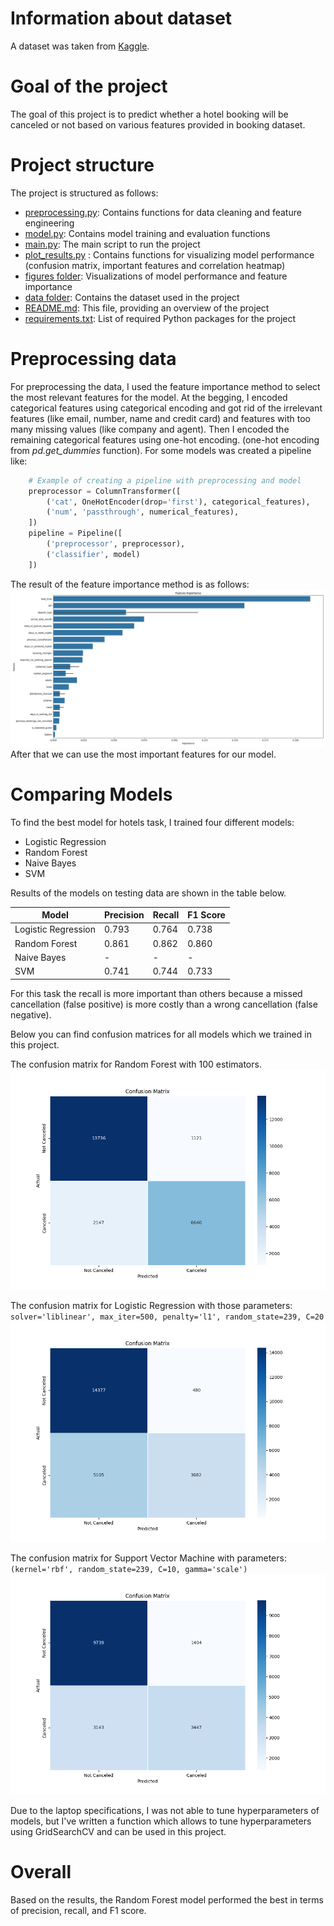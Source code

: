 # Information about dataset
A dataset was taken from [Kaggle](https://www.kaggle.com/datasets/mojtaba142/hotel-booking?resource=download).

# Goal of the project
The goal of this project is to predict whether a hotel booking will be 
canceled or not based on various features provided in booking dataset.

# Project structure
The project is structured as follows:
* [preprocessing.py](preprocessing.py): Contains functions for data cleaning and feature engineering
* [model.py](model.py): Contains model training and evaluation functions
* [main.py](main.py): The main script to run the project
* [plot_results.py](plot_results.py) : Contains functions for visualizing model performance (confusion matrix, 
important features and correlation heatmap)
* [figures folder](figures): Visualizations of model performance and feature importance
* [data folder](data): Contains the dataset used in the project
* [README.md](README.md): This file, providing an overview of the project
* [requirements.txt](requirements.txt): List of required Python packages for the project

# Preprocessing data
For preprocessing the data, I used the feature importance method to select the most relevant features for the model.
At the begging, I encoded categorical features using categorical encoding and got rid of the irrelevant features 
(like email, number, name and credit card) and features with too many missing values (like company and agent). 
Then I encoded the remaining categorical features using one-hot encoding.
(one-hot encoding from _pd.get_dummies_ function). For some models was created a pipeline like:

```python
    # Example of creating a pipeline with preprocessing and model
    preprocessor = ColumnTransformer([
        ('cat', OneHotEncoder(drop='first'), categorical_features),
        ('num', 'passthrough', numerical_features),
    ])
    pipeline = Pipeline([
        ('preprocessor', preprocessor),
        ('classifier', model)
    ])
```



The result of the feature importance method is as follows:
![importance](figures/feature_importance.png)
After that we can use the most important features for our model. 


# Comparing Models

To find the best model for hotels task, I trained four different models: 
- Logistic Regression 
- Random Forest
- Naive Bayes
- SVM

Results of the models on testing data are shown in the table below.

| Model               | Precision | Recall | F1 Score |
|---------------------|-----------|--------|----------|
| Logistic Regression | 0.793     | 0.764  | 0.738    |
| Random Forest       | 0.861     | 0.862  | 0.860    |
| Naive Bayes         | -         | -      | -        |
| SVM                 | 0.741     | 0.744  | 0.733    |

For this task the recall is more important than others because 
a missed cancellation (false positive) is more costly than a wrong cancellation (false negative).

Below you can find confusion matrices for all models which we trained in this project.

The confusion matrix for Random Forest with 100 estimators.
![](figures/random_forest_cm.png)

The confusion matrix for Logistic Regression with those parameters: 
`solver='liblinear', max_iter=500, penalty='l1', random_state=239, C=20`
![](figures/logistic_model_cm.png)

The confusion matrix for Support Vector Machine with parameters: 
`(kernel='rbf', random_state=239, C=10, gamma='scale')`
![](figures/svm_model_cm.png)

Due to the laptop specifications, I was not able to tune hyperparameters of models, but I've written a function 
which allows to tune hyperparameters using GridSearchCV and can be used in this project.

# Overall
Based on the results, the Random Forest model performed the best in terms of precision, recall, and F1 score.
